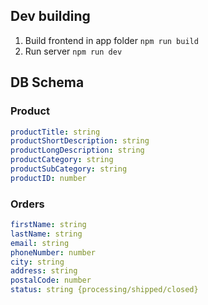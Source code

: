 ## Dev building
1. Build frontend in app folder `npm run build`
2. Run server `npm run dev`

## DB Schema
### Product
```yaml 
productTitle: string
productShortDescription: string
productLongDescription: string
productCategory: string
productSubCategory: string
productID: number
```

### Orders
```yaml
firstName: string
lastName: string
email: string
phoneNumber: number
city: string
address: string
postalCode: number
status: string {processing/shipped/closed}
